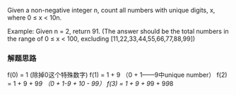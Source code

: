 Given a non-negative integer n, count all numbers with unique digits, x, where 0 ≤ x < 10n.

Example:
Given n = 2, return 91. (The answer should be the total numbers in the range of 0 ≤ x < 100, excluding [11,22,33,44,55,66,77,88,99])


### 解题思路
f(0) = 1 (除掉0这个特殊数字)
f(1) = 1 + 9 （0 + 1——9中unique number）
f(2) = 1 + 9 + 9*9 （0 + 1-9 + 10 - 99）
f(3) = 1 + 9 + 9*9 + 9*9*8
